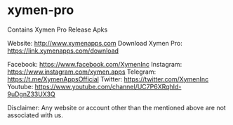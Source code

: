 # xymen-pro
Contains Xymen Pro Release Apks

Website: http://www.xymenapps.com
Download Xymen Pro: https://link.xymenapps.com/download

Facebook: https://www.facebook.com/XymenInc
Instagram: https://www.instagram.com/xymen.apps
Telegram: https://t.me/XymenAppsOfficial
Twitter: https://twitter.com/XymenInc
Youtube: https://www.youtube.com/channel/UC7P6XRqhId-9uDgnZ33UX3Q

Disclaimer: Any website or account other than the mentioned above are not associated with us.
